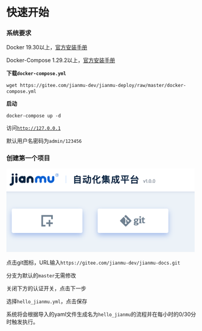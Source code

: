 # 快速开始

### 系统要求

Docker 19.30以上，[官方安装手册](https://docs.docker.com/get-started/#download-and-install-docker)

Docker-Compose 1.29.2以上，[官方安装手册](https://docs.docker.com/compose/install/#install-compose)

**下载`docker-compose.yml`**

```
wget https://gitee.com/jianmu-dev/jianmu-deploy/raw/master/docker-compose.yml
```
**启动**

```
docker-compose up -d
```

访问[`http://127.0.0.1`](http://127.0.0.1)

默认用户名密码为`admin/123456`

### 创建第一个项目

![create_porject](./images/create_project.png)

点击git图标，URL输入`https://gitee.com/jianmu-dev/jianmu-docs.git`

分支为默认的`master`无需修改

关闭下方的认证开关，点击下一步

选择`hello_jianmu.yml`，点击保存

系统将会根据导入的yaml文件生成名为`hello_jianmu`的流程并在每小时的0/30分时触发执行。

